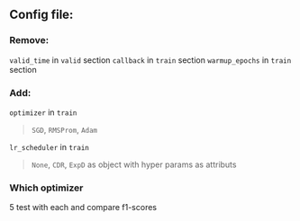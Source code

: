 ## Config file:

### Remove:
`valid_time` in `valid` section
`callback` in `train` section
`warmup_epochs` in `train` section

### Add:
`optimizer` in `train`
> `SGD`, `RMSProm`, `Adam`

`lr_scheduler` in `train`
> `None`, `CDR`, `ExpD`
> as object with hyper params as attributs

### Which optimizer
5 test with each and compare f1-scores